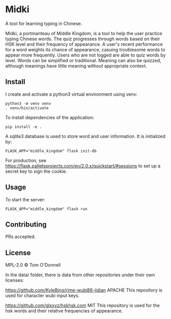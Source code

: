 # Midki

A tool for learning typing in Chinese.

Midki, a portmanteau of Middle Kingdom, is a tool to help the user practice typing Chinese words. The quiz progresses
through words based on their HSK level and their frequency of appearance. A user's recent performance for a word weights
its chance of appearance, casuing troublesome words to appear more frequently. Users who are not logged are able to quiz
words by level. Words can be simplified or traditional. Meaning can also be quizzed, although meanings have little meaning
without appropriate context.

## Install

I create and activate a python3 virtual environment using venv:

```
python3 -m venv venv
. venv/bin/activate
```

To install dependencies of the application:

```
pip install -e .
```

A sqlite3 database is used to store word and user information. It is initialized by:

```
FLASK_APP="middle_kingdom" flask init-db
```

For production, see https://flask.palletsprojects.com/en/2.0.x/quickstart/#sessions to set up a secret key to sign the cookie.

## Usage

To start the server:

```
FLASK_APP="middle_kingdom" flask run
```

## Contributing

PRs accepted.

## License

MPL-2.0 © Tom O'Donnell

In the data/ folder, there is data from other repositories under their own licenses:

https://github.com/KyleBing/rime-wubi86-jidian
APACHE
This repository is used for character wubi input keys.

https://github.com/glxxyz/hskhsk.com
MIT
This repository is used for the hsk words and their relative frequencies of appearance.
